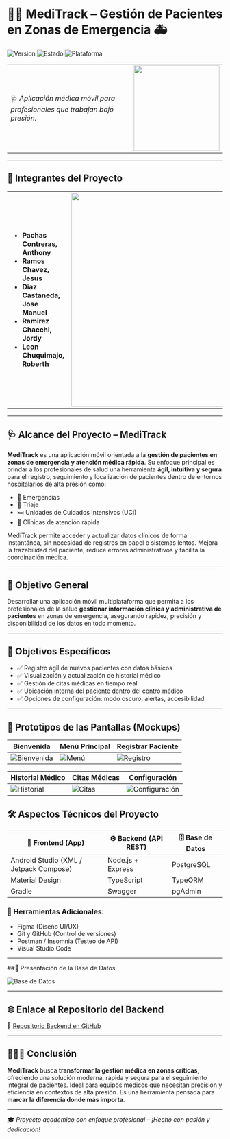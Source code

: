 # 👩‍⚕️ MediTrack – Gestión de Pacientes en Zonas de Emergencia 🚑

![Version](https://img.shields.io/badge/MediTrack-v1.0-blueviolet?style=for-the-badge)
![Estado](https://img.shields.io/badge/Estado-En%20Desarrollo-orange?style=for-the-badge)
![Plataforma](https://img.shields.io/badge/Plataforma-Android-green?style=for-the-badge)

<table>
  <tr>
    <td>
      🩺 <em>Aplicación médica móvil para profesionales que trabajan bajo presión.</em>
    </td>
    <td>
<img src="https://raw.githubusercontent.com/AnthonyPc26/App_Gestion_De_Pacientes-GRUPO5/d7c1c679cb3fcd71708c4f3beec50243434369e8/ImagenesReadme/hello-android.gif" width="200">
    </td>
  </tr>
</table>

---
## 👥 Integrantes del Proyecto

<table>
  <tr>
    <td>

<ul>
  <li><strong>Pachas Contreras, Anthony</strong></li>
  <li><strong>Ramos Chavez, Jesus</strong></li>
  <li><strong>Diaz Castaneda, Jose Manuel</strong></li>
  <li><strong>Ramirez Chacchi, Jordy</strong></li>
 <li><strong>Leon Chuquimajo, Roberth</strong></li>

</ul>

</td>
<td>
<img src="https://raw.githubusercontent.com/AnthonyPc26/App_Gestion_De_Pacientes-GRUPO5/main/ImagenesReadme/grupo5.gif" width="500">

</td>
  </tr>
</table>


---

## 🩺 Alcance del Proyecto – MediTrack

**MediTrack** es una aplicación móvil orientada a la **gestión de pacientes en zonas de emergencia y atención médica rápida**. Su enfoque principal es brindar a los profesionales de salud una herramienta **ágil, intuitiva y segura** para el registro, seguimiento y localización de pacientes dentro de entornos hospitalarios de alta presión como:

- 🏥 Emergencias  
- 🧪 Triaje  
- 🛏️ Unidades de Cuidados Intensivos (UCI)  
- 🏃 Clínicas de atención rápida

MediTrack permite acceder y actualizar datos clínicos de forma instantánea, sin necesidad de registros en papel o sistemas lentos. Mejora la trazabilidad del paciente, reduce errores administrativos y facilita la coordinación médica.

---

## 🎯 Objetivo General

Desarrollar una aplicación móvil multiplataforma que permita a los profesionales de la salud **gestionar información clínica y administrativa de pacientes** en zonas de emergencia, asegurando rapidez, precisión y disponibilidad de los datos en todo momento.

---

## 🎯 Objetivos Específicos

- ✅ Registro ágil de nuevos pacientes con datos básicos  
- ✅ Visualización y actualización de historial médico  
- ✅ Gestión de citas médicas en tiempo real  
- ✅ Ubicación interna del paciente dentro del centro médico  
- ✅ Opciones de configuración: modo oscuro, alertas, accesibilidad

---

## 📱 Prototipos de las Pantallas (Mockups)

| Bienvenida | Menú Principal | Registrar Paciente |
|-----------|----------------|---------------------|
| ![Bienvenida](https://raw.githubusercontent.com/AnthonyPc26/App_Gestion_De_Pacientes-GRUPO5/8b66bc825c6198e3c96d1ac90d691d8bdb99b220/Bienvenida.png) | ![Menú](https://raw.githubusercontent.com/AnthonyPc26/App_Gestion_De_Pacientes-GRUPO5/1224c5a46865d35ea19f2df9efa64bb45200ff3c/menu.png) | ![Registro](https://raw.githubusercontent.com/AnthonyPc26/App_Gestion_De_Pacientes-GRUPO5/1224c5a46865d35ea19f2df9efa64bb45200ff3c/registrarpacientes.png) |

| Historial Médico | Citas Médicas | Configuración |
|------------------|---------------|----------------|
| ![Historial](https://i.imgur.com/kKJDyGL.png) | ![Citas](https://i.imgur.com/Y7HaSgW.png) | ![Configuración](https://i.imgur.com/BnWWycn.png) |


## 🛠️ Aspectos Técnicos del Proyecto

| 📲 Frontend (App) | ⚙️ Backend (API REST) | 🗄️ Base de Datos |
|------------------|------------------------|------------------|
| Android Studio (XML / Jetpack Compose) | Node.js + Express | PostgreSQL |
| Material Design | TypeScript | TypeORM |
| Gradle | Swagger | pgAdmin |

### 🔧 Herramientas Adicionales:
- Figma (Diseño UI/UX)  
- Git y GitHub (Control de versiones)  
- Postman / Insomnia (Testeo de API)  
- Visual Studio Code

---

##📝 Presentación de la Base de Datos

![Base de Datos](https://i.imgur.com/kKJDyGL.png) <!-- Reemplaza este enlace con la imagen real de tu BD -->

---

## 🌐 Enlace al Repositorio del Backend

🔗 [Repositorio Backend en GitHub](https://github.com/AnthonyPc26/gestion_inventarios)

---

## 👨🏻‍💻 Conclusión

**MediTrack** busca **transformar la gestión médica en zonas críticas**, ofreciendo una solución moderna, rápida y segura para el seguimiento integral de pacientes. Ideal para equipos médicos que necesitan precisión y eficiencia en contextos de alta presión. Es una herramienta pensada para **marcar la diferencia donde más importa**.

---

🎓 *Proyecto académico con enfoque profesional – ¡Hecho con pasión y dedicación!*
